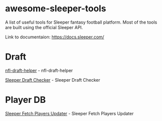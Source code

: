 # awesome-sleeper-tools

A list of useful tools for Sleeper fantasy football platform. Most of the tools are built using the official Sleeper API.

Link to documentaion: https://docs.sleeper.com/

# Draft
[nfl-draft-helper](https://github.com/carnade/nfl-draft-helper) - nfl-draft-helper

[Sleeper Draft Checker](https://github.com/danielcroona/sleeper-draft-checker) - Sleeper Draft Checker

# Player DB
[Sleeper Fetch Players Updater](https://github.com/qubone/sleeper_fetch_players) - Sleeper Fetch Players Updater
